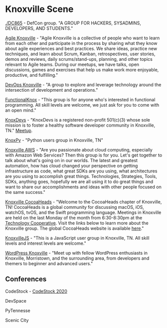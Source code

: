 # Knoxville Scene

[./DC865](http://www.dc865.org/) - DefCon group. "A GROUP FOR HACKERS, SYSADMINS, DEVELOPERS, AND STUDENTS."

[Agile Knoxville](http://www.agileknoxville.com/) - "Agile Knoxville is a collective of people who want to learn from each other and participate in the process by sharing what they know about agile experiences and best practices. We share ideas, practice new techniques, and learn about Scrum, Kanban, retrospectives, user stories, demos and reviews, daily scrums/stand-ups, planning, and other topics relevant to Agile teams. During our meetups, we have talks, open discussions, games and exercises that help us make work more enjoyable, productive, and fulfilling."

[DevOps Knoxville](https://www.meetup.com/DevOps-Knoxville/) - "A group to explore and leverage technology around the intersection of development and operations."

[FunctionalKnox](https://www.meetup.com/FunctionalKnox/) - "This group is for anyone who's interested in functional programming. All skill levels are welcome, we just ask for you to come with an open mind."

[KnoxDevs](https://knoxdevs.com/) - "KnoxDevs is a registered non-profit 501\(c\)\(3\) whose sole mission is to foster a healthy software developer community in Knoxville, TN." [Meetup](https://www.meetup.com/knoxdevs/).

[KnoxPy](https://knoxpy.org/) - "Python users group in Knoxville, TN"

[Knoxville AWS](https://www.meetup.com/Knoxville-Amazon-Web-Services-Meetup/) - "Are you passionate about cloud computing, especially with Amazon Web Services? Then this group is for you. Let's get together to talk about what's going on in our worlds. The latest and greatest automation, how has cloud changed your perspective on getting infrastructure as code, what great SDKs are you using, what architectures are you using to accomplish great things. Technologies, Strategies, Tools, SDKs, anything goes, hopefully we are all using it to do great things and want to share our accomplishments and ideas with other people focused on the same success."

[Knoxville CocoaHeads](https://knoxcocoa.org/) - "Welcome to the CocoaHeads chapter of Knoxville, TN! CocoaHeads is a global community for discussing macOS, iOS, watchOS, tvOS, and the Swift programming language. Meetings in Knoxville are held on the last Monday of the month from 6:30-8:30pm at the [Technology Cooperative](http://techco.org/). Visit the links below to learn more about the Knoxville group. The global CocoaHeads website is available [here](http://cocoaheads.org/)."

[KnoxvilleJS](https://www.meetup.com/Knoxvillejs/) - "This is a JavaScript user group in Knoxville, TN. All skill levels and interest levels are welcome."

[WordPress Knoxville](https://www.meetup.com/wordpressknoxville/) - "Meet up with fellow WordPress enthusiasts in Knoxville, Morristown, and the surrounding area, from developers and themers to beginner and advanced users."

## Conferences

CodeStock - [CodeStock 2020](https://www.eventbrite.com/e/codestock-2020-tickets-85619182279)

DevSpace

PyTennesse

Scenic City

